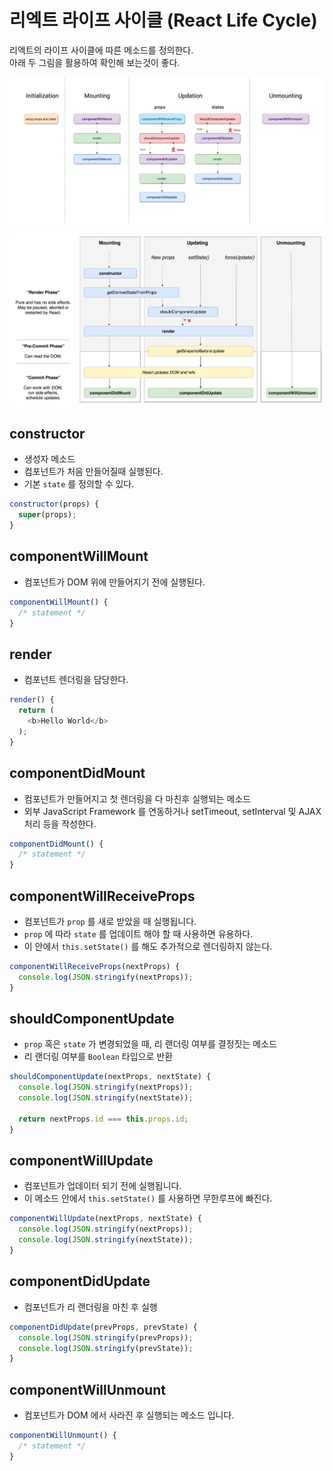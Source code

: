 # 리엑트 라이프 사이클 (React Life Cycle)

리엑트의 라이프 사이클에 따른 메소드를 정의한다.  
아래 두 그림을 활용하여 확인해 보는것이 좋다.

![리엑트 라이프 사이클](/img/A027.png)

![리엑트 라이프 사이클](/img/A028.png)

## constructor

* 생성자 메소드
* 컴포넌트가 처음 만들어질때 실행된다.
* 기본 `state` 를 정의할 수 있다.

```javascript
constructor(props) {
  super(props);
}
```

## componentWillMount

* 컴포넌트가 DOM 위에 만들어지기 전에 실행된다.

```javascript
componentWillMount() {
  /* statement */
}
```

## render

* 컴포넌트 렌더링을 담당한다.

```javascript
render() {
  return (
    <b>Hello World</b>
  );
}
```

## componentDidMount

* 컴포넌트가 만들어지고 첫 렌더링을 다 마친후 실행되는 메소드
* 외부 JavaScript Framework 를 연동하거나 setTimeout, setInterval 및 AJAX 처리 등을 작성한다.

```javascript
componentDidMount() {
  /* statement */
}
```

## componentWillReceiveProps

* 컴포넌트가 `prop` 를 새로 받았을 때 실행됩니다.
* `prop` 에 따라 `state` 를 업데이트 해야 할 때 사용하면 유용하다.
* 이 안에서 `this.setState()` 를 해도 추가적으로 렌더링하지 않는다.

```javascript
componentWillReceiveProps(nextProps) {
  console.log(JSON.stringify(nextProps));
}
```

## shouldComponentUpdate

* `prop` 혹은 `state` 가 변경되었을 때, 리 랜더링 여부를 결정짓는 메소드
* 리 랜더링 여부를 `Boolean` 타입으로 반환

```javascript
shouldComponentUpdate(nextProps, nextState) {
  console.log(JSON.stringify(nextProps));
  console.log(JSON.stringify(nextState));

  return nextProps.id === this.props.id;
}
```

## componentWillUpdate

* 컴포넌트가 업데이터 되기 전에 실행됩니다.
* 이 메소드 안에서 `this.setState()` 를 사용하면 무한루프에 빠진다.

```javascript
componentWillUpdate(nextProps, nextState) {
  console.log(JSON.stringify(nextProps));
  console.log(JSON.stringify(nextState));
}
```

## componentDidUpdate

* 컴포넌트가 리 랜더링을 마친 후 실행

```javascript
componentDidUpdate(prevProps, prevState) {
  console.log(JSON.stringify(prevProps));
  console.log(JSON.stringify(prevState));
}
```

## componentWillUnmount

* 컴포넌트가 DOM 에서 사라진 후 실행되는 메소드 입니다.

```javascript
componentWillUnmount() {
  /* statement */
}
```